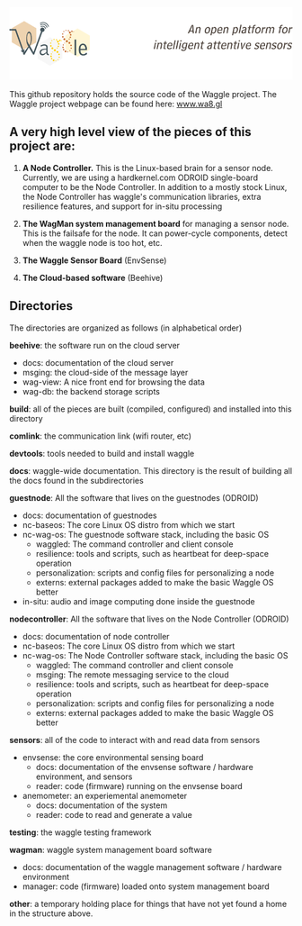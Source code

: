 
![waggle banner](./wagview/node_pages/banner.png)

This github repository holds the source code of the Waggle project. The Waggle project webpage can be found here: www.wa8.gl

## A very high level view of the pieces of this project are:

1. **A Node Controller.**  This is the Linux-based brain for a sensor
node.  Currently, we are using a hardkernel.com ODROID single-board
computer to be the Node Controller.  In addition to a mostly stock
Linux, the Node Controller has waggle's communication libraries, extra
resilience features, and support for in-situ processing

2. **The WagMan system management board** for managing a sensor node.
This is the failsafe for the node.  It can power-cycle components,
detect when the waggle node is too hot, etc.

3. **The Waggle Sensor Board** (EnvSense)

4. **The Cloud-based software** (Beehive)

## Directories

The directories are organized as follows (in alphabetical order)

**beehive**: the software run on the cloud server
- docs: documentation of the cloud server
- msging: the cloud-side of the message layer
- wag-view: A nice front end for browsing the data
- wag-db: the backend storage scripts 

**build**: all of the pieces are built (compiled, configured) and installed into this directory

**comlink**: the communication link (wifi router, etc)

**devtools**: tools needed to build and install waggle

**docs**: waggle-wide documentation.  This directory is the result of building all the docs found in the subdirectories

**guestnode**: All the software that lives on the guestnodes (ODROID)
- docs: documentation of guestnodes
- nc-baseos: The core Linux OS distro from which we start
- nc-wag-os: The guestnode software stack, including the basic OS
  - waggled: The command controller and client console
  - resilience: tools and scripts, such as heartbeat for deep-space operation
  - personalization: scripts and config files for personalizing a node
  - externs: external packages added to make the basic Waggle OS better
- in-situ: audio and image computing done inside the guestnode

**nodecontroller**: All the software that lives on the Node Controller (ODROID)
- docs: documentation of node controller
- nc-baseos: The core Linux OS distro from which we start
- nc-wag-os: The Node Controller software stack, including the basic OS
  - waggled: The command controller and client console
  - msging: The remote messaging service to the cloud
  - resilience: tools and scripts, such as heartbeat for deep-space operation
  - personalization: scripts and config files for personalizing a node
  - externs: external packages added to make the basic Waggle OS better

**sensors**: all of the code to interact with and read data from sensors
- envsense: the core environmental sensing board
  - docs: documentation of the envsense software / hardware environment, and sensors
  - reader: code (firmware) running on the envsense board
- anemometer: an experiemental anemometer
  - docs: documentation of the system
  - reader: code to read and generate a value

**testing**: the waggle testing framework

**wagman**: waggle system management board software
- docs: documentation of the waggle management software / hardware environment
- manager: code (firmware) loaded onto system management board

**other**: a temporary holding place for things that have not yet found
a home in the structure above.
